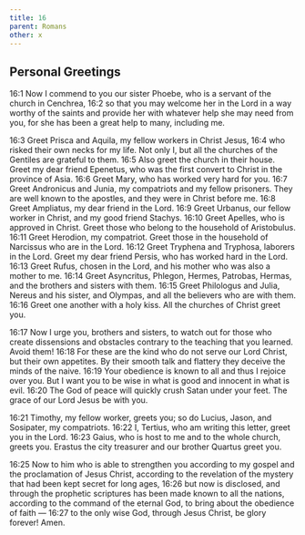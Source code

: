 ```yaml
---
title: 16
parent: Romans
other: x
---
```


## Personal Greetings

<a name="16:1">16:1</a> Now I commend to you our sister Phoebe, who is a servant of the church in Cenchrea, <a name="16:2">16:2</a> so that you may welcome her in the Lord in a way worthy of the saints and provide her with whatever help she may need from you, for she has been a great help to many, including me.

<a name="16:3">16:3</a> Greet Prisca and Aquila, my fellow workers in Christ Jesus, <a name="16:4">16:4</a> who risked their own necks for my life. Not only I, but all the churches of the Gentiles are grateful to them. <a name="16:5">16:5</a> Also greet the church in their house. Greet my dear friend Epenetus, who was the first convert to Christ in the province of Asia. <a name="16:6">16:6</a> Greet Mary, who has worked very hard for you. <a name="16:7">16:7</a> Greet Andronicus and Junia, my compatriots and my fellow prisoners. They are well known to the apostles, and they were in Christ before me. <a name="16:8">16:8</a> Greet Ampliatus, my dear friend in the Lord. <a name="16:9">16:9</a> Greet Urbanus, our fellow worker in Christ, and my good friend Stachys. <a name="16:10">16:10</a> Greet Apelles, who is approved in Christ. Greet those who belong to the household of Aristobulus. <a name="16:11">16:11</a> Greet Herodion, my compatriot. Greet those in the household of Narcissus who are in the Lord. <a name="16:12">16:12</a> Greet Tryphena and Tryphosa, laborers in the Lord. Greet my dear friend Persis, who has worked hard in the Lord. <a name="16:13">16:13</a> Greet Rufus, chosen in the Lord, and his mother who was also a mother to me. <a name="16:14">16:14</a> Greet Asyncritus, Phlegon, Hermes, Patrobas, Hermas, and the brothers and sisters with them. <a name="16:15">16:15</a> Greet Philologus and Julia, Nereus and his sister, and Olympas, and all the believers who are with them. <a name="16:16">16:16</a> Greet one another with a holy kiss. All the churches of Christ greet you.

<a name="16:17">16:17</a> Now I urge you, brothers and sisters, to watch out for those who create dissensions and obstacles contrary to the teaching that you learned. Avoid them! <a name="16:18">16:18</a> For these are the kind who do not serve our Lord Christ, but their own appetites. By their smooth talk and flattery they deceive the minds of the naive. <a name="16:19">16:19</a> Your obedience is known to all and thus I rejoice over you. But I want you to be wise in what is good and innocent in what is evil. <a name="16:20">16:20</a> The God of peace will quickly crush Satan under your feet. The grace of our Lord Jesus be with you.

<a name="16:21">16:21</a> Timothy, my fellow worker, greets you; so do Lucius, Jason, and Sosipater, my compatriots. <a name="16:22">16:22</a> I, Tertius, who am writing this letter, greet you in the Lord. <a name="16:23">16:23</a> Gaius, who is host to me and to the whole church, greets you. Erastus the city treasurer and our brother Quartus greet you.

<a name="16:25">16:25</a> Now to him who is able to strengthen you according to my gospel and the proclamation of Jesus Christ, according to the revelation of the mystery that had been kept secret for long ages, <a name="16:26">16:26</a> but now is disclosed, and through the prophetic scriptures has been made known to all the nations, according to the command of the eternal God, to bring about the obedience of faith — <a name="16:27">16:27</a> to the only wise God, through Jesus Christ, be glory forever! Amen.
